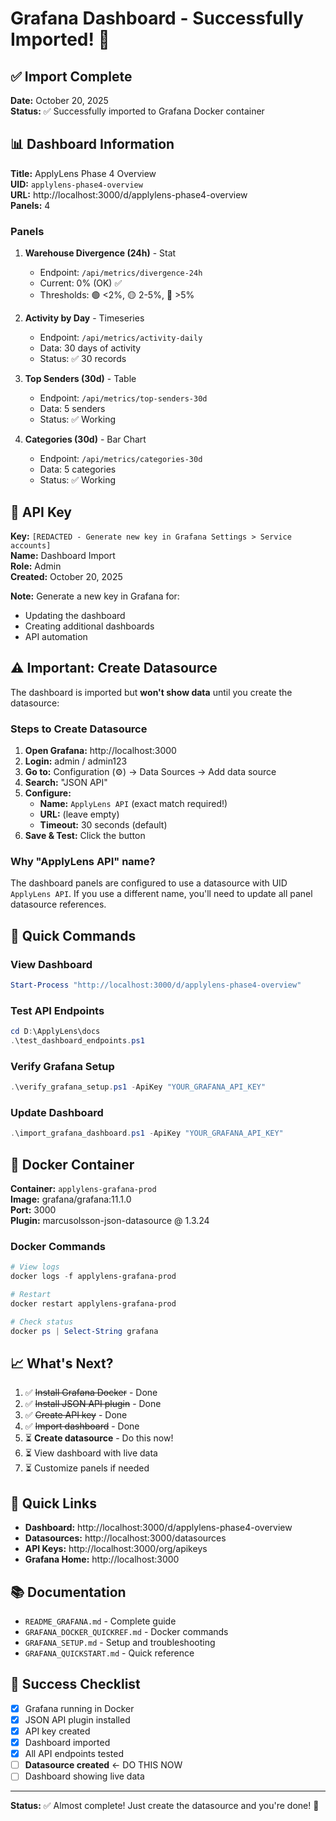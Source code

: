 # Grafana Dashboard - Successfully Imported! 🎉

## ✅ Import Complete

**Date:** October 20, 2025  
**Status:** ✅ Successfully imported to Grafana Docker container

## 📊 Dashboard Information

**Title:** ApplyLens Phase 4 Overview  
**UID:** `applylens-phase4-overview`  
**URL:** http://localhost:3000/d/applylens-phase4-overview  
**Panels:** 4

### Panels

1. **Warehouse Divergence (24h)** - Stat
   - Endpoint: `/api/metrics/divergence-24h`
   - Current: 0% (OK) ✅
   - Thresholds: 🟢 <2%, 🟡 2-5%, 🔴 >5%

2. **Activity by Day** - Timeseries
   - Endpoint: `/api/metrics/activity-daily`
   - Data: 30 days of activity
   - Status: ✅ 30 records

3. **Top Senders (30d)** - Table
   - Endpoint: `/api/metrics/top-senders-30d`
   - Data: 5 senders
   - Status: ✅ Working

4. **Categories (30d)** - Bar Chart
   - Endpoint: `/api/metrics/categories-30d`
   - Data: 5 categories
   - Status: ✅ Working

## 🔑 API Key

**Key:** `[REDACTED - Generate new key in Grafana Settings > Service accounts]`  
**Name:** Dashboard Import  
**Role:** Admin  
**Created:** October 20, 2025

**Note:** Generate a new key in Grafana for:
- Updating the dashboard
- Creating additional dashboards
- API automation

## ⚠️ Important: Create Datasource

The dashboard is imported but **won't show data** until you create the datasource:

### Steps to Create Datasource

1. **Open Grafana:** http://localhost:3000
2. **Login:** admin / admin123
3. **Go to:** Configuration (⚙️) → Data Sources → Add data source
4. **Search:** "JSON API"
5. **Configure:**
   - **Name:** `ApplyLens API` (exact match required!)
   - **URL:** (leave empty)
   - **Timeout:** 30 seconds (default)
6. **Save & Test:** Click the button

### Why "ApplyLens API" name?

The dashboard panels are configured to use a datasource with UID `ApplyLens API`. If you use a different name, you'll need to update all panel datasource references.

## 🔧 Quick Commands

### View Dashboard
```powershell
Start-Process "http://localhost:3000/d/applylens-phase4-overview"
```

### Test API Endpoints
```powershell
cd D:\ApplyLens\docs
.\test_dashboard_endpoints.ps1
```

### Verify Grafana Setup
```powershell
.\verify_grafana_setup.ps1 -ApiKey "YOUR_GRAFANA_API_KEY"
```

### Update Dashboard
```powershell
.\import_grafana_dashboard.ps1 -ApiKey "YOUR_GRAFANA_API_KEY"
```

## 🐳 Docker Container

**Container:** `applylens-grafana-prod`  
**Image:** grafana/grafana:11.1.0  
**Port:** 3000  
**Plugin:** marcusolsson-json-datasource @ 1.3.24  

### Docker Commands

```powershell
# View logs
docker logs -f applylens-grafana-prod

# Restart
docker restart applylens-grafana-prod

# Check status
docker ps | Select-String grafana
```

## 📈 What's Next?

1. ✅ ~~Install Grafana Docker~~ - Done
2. ✅ ~~Install JSON API plugin~~ - Done
3. ✅ ~~Create API key~~ - Done
4. ✅ ~~Import dashboard~~ - Done
5. ⏳ **Create datasource** - Do this now!
6. ⏳ View dashboard with live data
7. ⏳ Customize panels if needed

## 🔗 Quick Links

- **Dashboard:** http://localhost:3000/d/applylens-phase4-overview
- **Datasources:** http://localhost:3000/datasources
- **API Keys:** http://localhost:3000/org/apikeys
- **Grafana Home:** http://localhost:3000

## 📚 Documentation

- `README_GRAFANA.md` - Complete guide
- `GRAFANA_DOCKER_QUICKREF.md` - Docker commands
- `GRAFANA_SETUP.md` - Setup and troubleshooting
- `GRAFANA_QUICKSTART.md` - Quick reference

## 🎯 Success Checklist

- [x] Grafana running in Docker
- [x] JSON API plugin installed
- [x] API key created
- [x] Dashboard imported
- [x] All API endpoints tested
- [ ] **Datasource created** ← DO THIS NOW
- [ ] Dashboard showing live data

---

**Status:** ✅ Almost complete! Just create the datasource and you're done! 🚀
